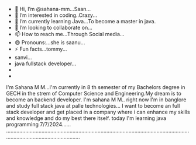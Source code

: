 - 👋 Hi, I’m @sahana-mm...Saan...
- 👀 I’m interested in coding..Crazy...
- 🌱 I’m currently learning Java...To become a master in java.
- 💞️ I’m looking to collaborate on...
- 📫 How to reach me...Through Social media...
- 😄 Pronouns:...she is saanu...
- ⚡ Fun facts...tommy...
- sanvi...
- java fullstack developer...
- 
- 

<!--
sahana-mm/sahana-mm is a ✨ special ✨ repository because its `README.md` (this file) appears on your GitHub profile.
You can click the Preview link to take a look at your changes.
-->
I'm Sahana M M...I'm currently in 8 th semester of my Bachelors degree in GECH in the strem of Computer Science and Engineering.My dream is to become an backend developer.
I'm sahana M M.. right now I'm in banglore and study full stack java at palle technologies... I want to become an full stack developer and get placed in a company where i can enhance my skills and knowledge and do my best there itself.
today I'm learning java programming 
7/7/2024......
..............................................................................................................................................................................
